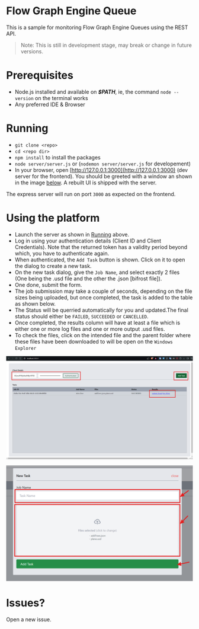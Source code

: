 # Flow Graph Engine Queue
This is a sample for monitoring Flow Graph Engine Queues using the REST API.

> Note: This is still in development stage, may break or change in future versions.

# Prerequisites
- Node.js installed and available on ***$PATH***, ie, the command ```node --version``` on the terminal works
- Any preferred IDE & Browser

# Running
- ```git clone <repo>```
- ```cd <repo dir>```
- ```npm install``` to install the packages
- ```node server/server.js``` or (```nodemon server/server.js``` for developement)
- In your browser, open [http://127.0.0.1:3000](http://127.0.0.1:3000) (dev server for the frontend). You should be greeted with a window an shown in the image [below](#using-the-platform). A rebuilt UI is shipped with the server.

The express server will run on port ```3000``` as expected on the frontend.

# Using the platform
- Launch the server as shown in [Running](#running) above.
- Log in using your authentication details (Client ID and Client Credentials). Note that the returned token has a validity period beyond which, you have to authenticate again.
- When authenticated, the ```Add Task``` button is shown. Click on it to open the dialog to create a new task.
- On the new task dialog, give the ```Job Name```, and select exactly 2 files (One being the .usd file and the other the .json [bifrost file]).
- One done, submit the form.
- The job submission may take a couple of seconds, depending on the file sizes being uploaded, but once completed, the task is added to the table as shown below.
- The Status will be querried automatically for you and updated.The final status should either be ```FAILED```, ```SUCCEEDED``` or ```CANCELLED```.
- Once completed, the results column will have at least a file which is either one or more log files and one or more output .usd files.
- To check the files, click on the intended file and the parent folder where these files have been downloaded to will be open on the ```Windows Explorer```

![](./screenshot1.png) 

![](./screenshot2.png) 

# Issues?
Open a new issue.
